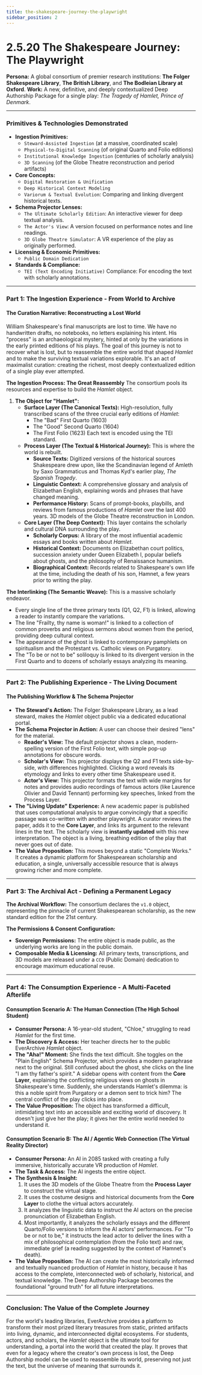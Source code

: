 ```yaml
---
title: the-shakespeare-journey-the-playwright
sidebar_position: 2
---
```


# 2.5.20 The Shakespeare Journey: The Playwright

**Persona:** A global consortium of premier research institutions: **The Folger Shakespeare Library**, **The British Library**, and **The Bodleian Library at Oxford**.
**Work:** A new, definitive, and deeply contextualized Deep Authorship Package for a single play: *The Tragedy of Hamlet, Prince of Denmark*.

---

### **Primitives & Technologies Demonstrated**

*   **Ingestion Primitives:**
    *   `Steward-Assisted Ingestion` (at a massive, coordinated scale)
    *   `Physical-to-Digital Scanning` (of original Quarto and Folio editions)
    *   `Institutional Knowledge Ingestion` (centuries of scholarly analysis)
    *   `3D Scanning` (of the Globe Theatre reconstruction and period artifacts)
*   **Core Concepts:**
    *   `Digital Restoration & Unification`
    *   `Deep Historical Context Modeling`
    *   `Variorum & Textual Evolution`: Comparing and linking divergent historical texts.
*   **Schema Projector Lenses:**
    *   `The Ultimate Scholarly Edition`: An interactive viewer for deep textual analysis.
    *   `The Actor's View`: A version focused on performance notes and line readings.
    *   `3D Globe Theatre Simulator`: A VR experience of the play as originally performed.
*   **Licensing & Economic Primitives:**
    *   `Public Domain Dedication`
*   **Standards & Compliance:**
    *   `TEI (Text Encoding Initiative)` Compliance: For encoding the text with scholarly annotations.

---

### **Part 1: The Ingestion Experience - From World to Archive**

#### **The Curation Narrative: Reconstructing a Lost World**
William Shakespeare's final manuscripts are lost to time. We have no handwritten drafts, no notebooks, no letters explaining his intent. His "process" is an archaeological mystery, hinted at only by the variations in the early printed editions of his plays. The goal of this journey is not to recover what is lost, but to reassemble the entire world that shaped *Hamlet* and to make the surviving textual variations explorable. It's an act of maximalist curation: creating the richest, most deeply contextualized edition of a single play ever attempted.

**The Ingestion Process: The Great Reassembly**
The consortium pools its resources and expertise to build the *Hamlet* object.

1.  **The Object for "Hamlet":**
    *   **Surface Layer (The Canonical Texts):** High-resolution, fully transcribed scans of the three crucial early editions of *Hamlet*:
        *   The "Bad" First Quarto (1603)
        *   The "Good" Second Quarto (1604)
        *   The First Folio (1623)
        Each text is encoded using the TEI standard.
    *   **Process Layer (The Textual & Historical Journey):** This is where the world is rebuilt.
        *   **Source Texts:** Digitized versions of the historical sources Shakespeare drew upon, like the Scandinavian legend of Amleth by Saxo Grammaticus and Thomas Kyd's earlier play, *The Spanish Tragedy*.
        *   **Linguistic Context:** A comprehensive glossary and analysis of Elizabethan English, explaining words and phrases that have changed meaning.
        *   **Performance History:** Scans of prompt-books, playbills, and reviews from famous productions of *Hamlet* over the last 400 years. 3D models of the Globe Theatre reconstruction in London.
    *   **Core Layer (The Deep Context):** This layer contains the scholarly and cultural DNA surrounding the play.
        *   **Scholarly Corpus:** A library of the most influential academic essays and books written about *Hamlet*.
        *   **Historical Context:** Documents on Elizabethan court politics, succession anxiety under Queen Elizabeth I, popular beliefs about ghosts, and the philosophy of Renaissance humanism.
        *   **Biographical Context:** Records related to Shakespeare's own life at the time, including the death of his son, Hamnet, a few years prior to writing the play.

**The Interlinking (The Semantic Weave):**
This is a massive scholarly endeavor.
*   Every single line of the three primary texts (Q1, Q2, F1) is linked, allowing a reader to instantly compare the variations.
*   The line "Frailty, thy name is woman!" is linked to a collection of common proverbs and religious sermons about women from the period, providing deep cultural context.
*   The appearance of the ghost is linked to contemporary pamphlets on spiritualism and the Protestant vs. Catholic views on Purgatory.
*   The "To be or not to be" soliloquy is linked to its divergent version in the First Quarto and to dozens of scholarly essays analyzing its meaning.

---

### **Part 2: The Publishing Experience - The Living Document**

#### **The Publishing Workflow & The Schema Projector**
*   **The Steward's Action:** The Folger Shakespeare Library, as a lead steward, makes the *Hamlet* object public via a dedicated educational portal.
*   **The Schema Projector in Action:** A user can choose their desired "lens" for the material.
    *   **Reader's View:** The default projector shows a clean, modern-spelling version of the First Folio text, with simple pop-up annotations for obscure words.
    *   **Scholar's View:** This projector displays the Q2 and F1 texts side-by-side, with differences highlighted. Clicking a word reveals its etymology and links to every other time Shakespeare used it.
    *   **Actor's View:** This projector formats the text with wide margins for notes and provides audio recordings of famous actors (like Laurence Olivier and David Tennant) performing key speeches, linked from the Process Layer.
*   **The "Living Update" Experience:** A new academic paper is published that uses computational analysis to argue convincingly that a specific passage was co-written with another playwright. A curator reviews the paper, adds it to the **Core Layer**, and links its argument to the relevant lines in the text. The scholarly view is **instantly updated** with this new interpretation. The object is a living, breathing edition of the play that never goes out of date.
*   **The Value Proposition:** This moves beyond a static "Complete Works." It creates a dynamic platform for Shakespearean scholarship and education, a single, universally accessible resource that is always growing richer and more complete.

---

### **Part 3: The Archival Act - Defining a Permanent Legacy**

**The Archival Workflow:**
The consortium declares the `v1.0` object, representing the pinnacle of current Shakespearean scholarship, as the new standard edition for the 21st century.

**The Permissions & Consent Configuration:**
*   **Sovereign Permissions:** The entire object is made public, as the underlying works are long in the public domain.
*   **Composable Media & Licensing:** All primary texts, transcriptions, and 3D models are released under a `CC0` (Public Domain) dedication to encourage maximum educational reuse.

---

### **Part 4: The Consumption Experience - A Multi-Faceted Afterlife**

#### **Consumption Scenario A: The Human Connection (The High School Student)**
*   **Consumer Persona:** A 16-year-old student, "Chloe," struggling to read *Hamlet* for the first time.
*   **The Discovery & Access:** Her teacher directs her to the public EverArchive *Hamlet* object.
*   **The "Aha!" Moment:** She finds the text difficult. She toggles on the "Plain English" Schema Projector, which provides a modern paraphrase next to the original. Still confused about the ghost, she clicks on the line "I am thy father's spirit." A sidebar opens with content from the **Core Layer**, explaining the conflicting religious views on ghosts in Shakespeare's time. Suddenly, she understands Hamlet's dilemma: is this a noble spirit from Purgatory or a demon sent to trick him? The central conflict of the play clicks into place.
*   **The Value Proposition:** The object has transformed a difficult, intimidating text into an accessible and exciting world of discovery. It doesn't just give her the play; it gives her the entire world needed to understand it.

#### **Consumption Scenario B: The AI / Agentic Web Connection (The Virtual Reality Director)**
*   **Consumer Persona:** An AI in 2085 tasked with creating a fully immersive, historically accurate VR production of *Hamlet*.
*   **The Task & Access:** The AI ingests the entire object.
*   **The Synthesis & Insight:**
    1.  It uses the 3D models of the Globe Theatre from the **Process Layer** to construct the virtual stage.
    2.  It uses the costume designs and historical documents from the **Core Layer** to clothe the virtual actors accurately.
    3.  It analyzes the linguistic data to instruct the AI actors on the precise pronunciation of Elizabethan English.
    4.  Most importantly, it analyzes the scholarly essays and the different Quarto/Folio versions to inform the AI actors' performances. For "To be or not to be," it instructs the lead actor to deliver the lines with a mix of philosophical contemplation (from the Folio text) and raw, immediate grief (a reading suggested by the context of Hamnet's death).
*   **The Value Proposition:** The AI can create the most historically informed and textually nuanced production of *Hamlet* in history, because it has access to the complete, interconnected web of scholarly, historical, and textual knowledge. The Deep Authorship Package becomes the foundational "ground truth" for all future interpretations.

---

### **Conclusion: The Value of the Complete Journey**
For the world's leading libraries, EverArchive provides a platform to transform their most prized literary treasures from static, printed artifacts into living, dynamic, and interconnected digital ecosystems. For students, actors, and scholars, the *Hamlet* object is the ultimate tool for understanding, a portal into the world that created the play. It proves that even for a legacy where the creator's own process is lost, the Deep Authorship model can be used to reassemble its world, preserving not just the text, but the universe of meaning that surrounds it.